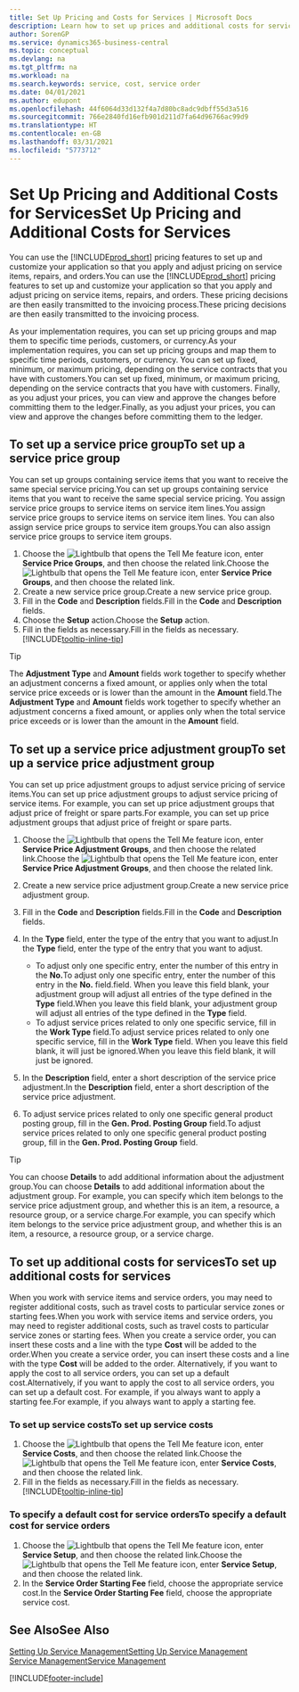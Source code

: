 ```yaml
---
title: Set Up Pricing and Costs for Services | Microsoft Docs
description: Learn how to set up prices and additional costs for services.
author: SorenGP
ms.service: dynamics365-business-central
ms.topic: conceptual
ms.devlang: na
ms.tgt_pltfrm: na
ms.workload: na
ms.search.keywords: service, cost, service order
ms.date: 04/01/2021
ms.author: edupont
ms.openlocfilehash: 44f6064d33d132f4a7d80bc8adc9dbff55d3a516
ms.sourcegitcommit: 766e2840fd16efb901d211d7fa64d96766ac99d9
ms.translationtype: HT
ms.contentlocale: en-GB
ms.lasthandoff: 03/31/2021
ms.locfileid: "5773712"
---
```

# <a name="set-up-pricing-and-additional-costs-for-services"></a><span data-ttu-id="330b2-103">Set Up Pricing and Additional Costs for Services</span><span class="sxs-lookup"><span data-stu-id="330b2-103">Set Up Pricing and Additional Costs for Services</span></span>
<span data-ttu-id="330b2-104">You can use the [!INCLUDE[prod_short](includes/prod_short.md)] pricing features to set up and customize your application so that you apply and adjust pricing on service items, repairs, and orders.</span><span class="sxs-lookup"><span data-stu-id="330b2-104">You can use the [!INCLUDE[prod_short](includes/prod_short.md)] pricing features to set up and customize your application so that you apply and adjust pricing on service items, repairs, and orders.</span></span> <span data-ttu-id="330b2-105">These pricing decisions are then easily transmitted to the invoicing process.</span><span class="sxs-lookup"><span data-stu-id="330b2-105">These pricing decisions are then easily transmitted to the invoicing process.</span></span>  
  
<span data-ttu-id="330b2-106">As your implementation requires, you can set up pricing groups and map them to specific time periods, customers, or currency.</span><span class="sxs-lookup"><span data-stu-id="330b2-106">As your implementation requires, you can set up pricing groups and map them to specific time periods, customers, or currency.</span></span> <span data-ttu-id="330b2-107">You can set up fixed, minimum, or maximum pricing, depending on the service contracts that you have with customers.</span><span class="sxs-lookup"><span data-stu-id="330b2-107">You can set up fixed, minimum, or maximum pricing, depending on the service contracts that you have with customers.</span></span> <span data-ttu-id="330b2-108">Finally, as you adjust your prices, you can view and approve the changes before committing them to the ledger.</span><span class="sxs-lookup"><span data-stu-id="330b2-108">Finally, as you adjust your prices, you can view and approve the changes before committing them to the ledger.</span></span>  

## <a name="to-set-up-a-service-price-group"></a><span data-ttu-id="330b2-109">To set up a service price group</span><span class="sxs-lookup"><span data-stu-id="330b2-109">To set up a service price group</span></span>
<span data-ttu-id="330b2-110">You can set up groups containing service items that you want to receive the same special service pricing.</span><span class="sxs-lookup"><span data-stu-id="330b2-110">You can set up groups containing service items that you want to receive the same special service pricing.</span></span> <span data-ttu-id="330b2-111">You assign service price groups to service items on service item lines.</span><span class="sxs-lookup"><span data-stu-id="330b2-111">You assign service price groups to service items on service item lines.</span></span> <span data-ttu-id="330b2-112">You can also assign service price groups to service item groups.</span><span class="sxs-lookup"><span data-stu-id="330b2-112">You can also assign service price groups to service item groups.</span></span>  

1. <span data-ttu-id="330b2-113">Choose the ![Lightbulb that opens the Tell Me feature](media/ui-search/search_small.png "Tell me what you want to do") icon, enter **Service Price Groups**, and then choose the related link.</span><span class="sxs-lookup"><span data-stu-id="330b2-113">Choose the ![Lightbulb that opens the Tell Me feature](media/ui-search/search_small.png "Tell me what you want to do") icon, enter **Service Price Groups**, and then choose the related link.</span></span>  
2. <span data-ttu-id="330b2-114">Create a new service price group.</span><span class="sxs-lookup"><span data-stu-id="330b2-114">Create a new service price group.</span></span>  
3. <span data-ttu-id="330b2-115">Fill in the **Code** and **Description** fields.</span><span class="sxs-lookup"><span data-stu-id="330b2-115">Fill in the **Code** and **Description** fields.</span></span>  
4. <span data-ttu-id="330b2-116">Choose the **Setup** action.</span><span class="sxs-lookup"><span data-stu-id="330b2-116">Choose the **Setup** action.</span></span>  
2. <span data-ttu-id="330b2-117">Fill in the fields as necessary.</span><span class="sxs-lookup"><span data-stu-id="330b2-117">Fill in the fields as necessary.</span></span> [!INCLUDE[tooltip-inline-tip](includes/tooltip-inline-tip_md.md)]  

 > [!Tip]
 > <span data-ttu-id="330b2-118">The **Adjustment Type** and **Amount** fields work together to specify whether an adjustment concerns a fixed amount, or applies only when the total service price exceeds or is lower than the amount in the **Amount** field.</span><span class="sxs-lookup"><span data-stu-id="330b2-118">The **Adjustment Type** and **Amount** fields work together to specify whether an adjustment concerns a fixed amount, or applies only when the total service price exceeds or is lower than the amount in the **Amount** field.</span></span>  

## <a name="to-set-up-a-service-price-adjustment-group"></a><span data-ttu-id="330b2-119">To set up a service price adjustment group</span><span class="sxs-lookup"><span data-stu-id="330b2-119">To set up a service price adjustment group</span></span>  
<span data-ttu-id="330b2-120">You can set up price adjustment groups to adjust service pricing of service items.</span><span class="sxs-lookup"><span data-stu-id="330b2-120">You can set up price adjustment groups to adjust service pricing of service items.</span></span> <span data-ttu-id="330b2-121">For example, you can set up price adjustment groups that adjust price of freight or spare parts.</span><span class="sxs-lookup"><span data-stu-id="330b2-121">For example, you can set up price adjustment groups that adjust price of freight or spare parts.</span></span>  
  
1. <span data-ttu-id="330b2-122">Choose the ![Lightbulb that opens the Tell Me feature](media/ui-search/search_small.png "Tell me what you want to do") icon, enter **Service Price Adjustment Groups**, and then choose the related link.</span><span class="sxs-lookup"><span data-stu-id="330b2-122">Choose the ![Lightbulb that opens the Tell Me feature](media/ui-search/search_small.png "Tell me what you want to do") icon, enter **Service Price Adjustment Groups**, and then choose the related link.</span></span>  
2. <span data-ttu-id="330b2-123">Create a new service price adjustment group.</span><span class="sxs-lookup"><span data-stu-id="330b2-123">Create a new service price adjustment group.</span></span>  
3. <span data-ttu-id="330b2-124">Fill in the **Code** and **Description** fields.</span><span class="sxs-lookup"><span data-stu-id="330b2-124">Fill in the **Code** and **Description** fields.</span></span>  
4. <span data-ttu-id="330b2-125">In the **Type** field, enter the type of the entry that you want to adjust.</span><span class="sxs-lookup"><span data-stu-id="330b2-125">In the **Type** field, enter the type of the entry that you want to adjust.</span></span>  
  
    * <span data-ttu-id="330b2-126">To adjust only one specific entry, enter the number of this entry in the **No.**</span><span class="sxs-lookup"><span data-stu-id="330b2-126">To adjust only one specific entry, enter the number of this entry in the **No.**</span></span> <span data-ttu-id="330b2-127">field.</span><span class="sxs-lookup"><span data-stu-id="330b2-127">field.</span></span> <span data-ttu-id="330b2-128">When you leave this field blank, your adjustment group will adjust all entries of the type defined in the **Type** field.</span><span class="sxs-lookup"><span data-stu-id="330b2-128">When you leave this field blank, your adjustment group will adjust all entries of the type defined in the **Type** field.</span></span>  
    * <span data-ttu-id="330b2-129">To adjust service prices related to only one specific service, fill in the **Work Type** field.</span><span class="sxs-lookup"><span data-stu-id="330b2-129">To adjust service prices related to only one specific service, fill in the **Work Type** field.</span></span> <span data-ttu-id="330b2-130">When you leave this field blank, it will just be ignored.</span><span class="sxs-lookup"><span data-stu-id="330b2-130">When you leave this field blank, it will just be ignored.</span></span>  
  
5. <span data-ttu-id="330b2-131">In the **Description** field, enter a short description of the service price adjustment.</span><span class="sxs-lookup"><span data-stu-id="330b2-131">In the **Description** field, enter a short description of the service price adjustment.</span></span>  
6. <span data-ttu-id="330b2-132">To adjust service prices related to only one specific general product posting group, fill in the **Gen. Prod. Posting Group** field.</span><span class="sxs-lookup"><span data-stu-id="330b2-132">To adjust service prices related to only one specific general product posting group, fill in the **Gen. Prod. Posting Group** field.</span></span>

> [!Tip]
> <span data-ttu-id="330b2-133">You can choose **Details** to add additional information about the adjustment group.</span><span class="sxs-lookup"><span data-stu-id="330b2-133">You can choose **Details** to add additional information about the adjustment group.</span></span> <span data-ttu-id="330b2-134">For example, you can specify which item belongs to the service price adjustment group, and whether this is an item, a resource, a resource group, or a service charge.</span><span class="sxs-lookup"><span data-stu-id="330b2-134">For example, you can specify which item belongs to the service price adjustment group, and whether this is an item, a resource, a resource group, or a service charge.</span></span>  

## <a name="to-set-up-additional-costs-for-services"></a><span data-ttu-id="330b2-135">To set up additional costs for services</span><span class="sxs-lookup"><span data-stu-id="330b2-135">To set up additional costs for services</span></span>
<span data-ttu-id="330b2-136">When you work with service items and service orders, you may need to register additional costs, such as travel costs to particular service zones or starting fees.</span><span class="sxs-lookup"><span data-stu-id="330b2-136">When you work with service items and service orders, you may need to register additional costs, such as travel costs to particular service zones or starting fees.</span></span> <span data-ttu-id="330b2-137">When you create a service order, you can insert these costs and a line with the type **Cost** will be added to the order.</span><span class="sxs-lookup"><span data-stu-id="330b2-137">When you create a service order, you can insert these costs and a line with the type **Cost** will be added to the order.</span></span> <span data-ttu-id="330b2-138">Alternatively, if you want to apply the cost to all service orders, you can set up a default cost.</span><span class="sxs-lookup"><span data-stu-id="330b2-138">Alternatively, if you want to apply the cost to all service orders, you can set up a default cost.</span></span> <span data-ttu-id="330b2-139">For example, if you always want to apply a starting fee.</span><span class="sxs-lookup"><span data-stu-id="330b2-139">For example, if you always want to apply a starting fee.</span></span>
  
### <a name="to-set-up-service-costs"></a><span data-ttu-id="330b2-140">To set up service costs</span><span class="sxs-lookup"><span data-stu-id="330b2-140">To set up service costs</span></span>
1. <span data-ttu-id="330b2-141">Choose the ![Lightbulb that opens the Tell Me feature](media/ui-search/search_small.png "Tell me what you want to do") icon, enter **Service Costs**, and then choose the related link.</span><span class="sxs-lookup"><span data-stu-id="330b2-141">Choose the ![Lightbulb that opens the Tell Me feature](media/ui-search/search_small.png "Tell me what you want to do") icon, enter **Service Costs**, and then choose the related link.</span></span> 
2. <span data-ttu-id="330b2-142">Fill in the fields as necessary.</span><span class="sxs-lookup"><span data-stu-id="330b2-142">Fill in the fields as necessary.</span></span> [!INCLUDE[tooltip-inline-tip](includes/tooltip-inline-tip_md.md)]  

### <a name="to-specify-a-default-cost-for-service-orders"></a><span data-ttu-id="330b2-143">To specify a default cost for service orders</span><span class="sxs-lookup"><span data-stu-id="330b2-143">To specify a default cost for service orders</span></span>
1. <span data-ttu-id="330b2-144">Choose the ![Lightbulb that opens the Tell Me feature](media/ui-search/search_small.png "Tell me what you want to do") icon, enter **Service Setup**, and then choose the related link.</span><span class="sxs-lookup"><span data-stu-id="330b2-144">Choose the ![Lightbulb that opens the Tell Me feature](media/ui-search/search_small.png "Tell me what you want to do") icon, enter **Service Setup**, and then choose the related link.</span></span> 
2. <span data-ttu-id="330b2-145">In the **Service Order Starting Fee** field, choose the appropriate service cost.</span><span class="sxs-lookup"><span data-stu-id="330b2-145">In the **Service Order Starting Fee** field, choose the appropriate service cost.</span></span>

## <a name="see-also"></a><span data-ttu-id="330b2-146">See Also</span><span class="sxs-lookup"><span data-stu-id="330b2-146">See Also</span></span>
[<span data-ttu-id="330b2-147">Setting Up Service Management</span><span class="sxs-lookup"><span data-stu-id="330b2-147">Setting Up Service Management</span></span>](service-setup-service.md)  
[<span data-ttu-id="330b2-148">Service Management</span><span class="sxs-lookup"><span data-stu-id="330b2-148">Service Management</span></span>](service-service.md)  


[!INCLUDE[footer-include](includes/footer-banner.md)]